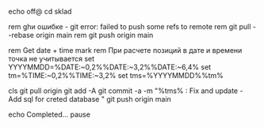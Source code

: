 echo off@
cd sklad

rem ghи ошибке - git error: failed to push some refs to remote
rem git pull --rebase origin main
rem git push origin main

rem Get date + time mark
rem При расчете позиций в дате и времени точка не учитывается 
set YYYYMMDD=%DATE:~0,2%%DATE:~3,2%%DATE:~6,4%
set tm=%TIME:~0,2%%TIME:~3,2%
set tms=%YYYYMMDD%%tm%

cls
git pull origin
git add -A
git commit -a -m "%tms% : Fix and update - Add sql for creted database "
git push origin main

echo Completed...
pause 

